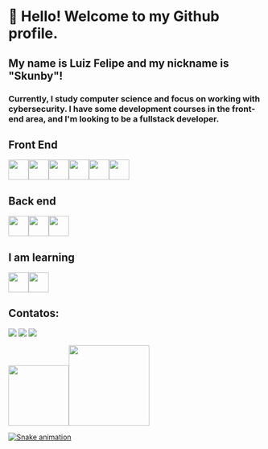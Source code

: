 
# 👋 Hello! Welcome to my Github profile.
## My name is Luiz Felipe and my nickname is "Skunby"!
### Currently, I study computer science and focus on working with cybersecurity. I have some development courses in the front-end area, and I'm looking to be a fullstack developer.

 ## Front End
 
 <img src="https://cdn.jsdelivr.net/gh/devicons/devicon/icons/bootstrap/bootstrap-original-wordmark.svg"  width="40" height="40"/><img src="https://cdn.jsdelivr.net/gh/devicons/devicon/icons/css3/css3-original.svg" width="40" height="40"/><img src="https://cdn.jsdelivr.net/gh/devicons/devicon/icons/figma/figma-original.svg" widht="40" height="40"/><img src="https://cdn.jsdelivr.net/gh/devicons/devicon/icons/html5/html5-original.svg" widht="40" height="40"/><img src="https://cdn.jsdelivr.net/gh/devicons/devicon/icons/javascript/javascript-original.svg" widht="40" height="40"/><img src="https://cdn.jsdelivr.net/gh/devicons/devicon/icons/typescript/typescript-original.svg" widht="40" height="40" />
          
 
 
   ## Back end 
<img src="https://cdn.jsdelivr.net/gh/devicons/devicon/icons/mysql/mysql-original-wordmark.svg" widht="40" height="40"/><img src="https://cdn.jsdelivr.net/gh/devicons/devicon/icons/php/php-original.svg" widht="40" height="40"/><img src="https://cdn.jsdelivr.net/gh/devicons/devicon/icons/python/python-original.svg" widht="40" height="40"/>
          
          
          
 ## I am learning
<img src="https://cdn.jsdelivr.net/gh/devicons/devicon/icons/java/java-original.svg" widht="40" height="40"/><img src="https://cdn.jsdelivr.net/gh/devicons/devicon/icons/linux/linux-original.svg" widht="40" height="40"/>
          
 ## Contatos:

<div>

<a href="https://instagram.com/skunbydev" target="_blank"><img src="https://img.shields.io/badge/-Instagram-%23E4405F?style=for-the-badge&logo=instagram&logoColor=white" target="_blank"></a>
<a href = "mailto:skunbydev@gmail.com"><img src="https://img.shields.io/badge/Gmail-D14836?style=for-the-badge&logo=gmail&logoColor=white" target="_blank"></a>
<a href="https://www.linkedin.com/in/skunbydev" target="_blank"><img src="https://img.shields.io/badge/-LinkedIn-%230077B5?style=for-the-badge&logo=linkedin&logoColor=white" target="_blank"></a>   
</div>
<div>
<a href="https://github.com/skunbydev">
<img height="120em" src="https://github-readme-stats.vercel.app/api/top-langs/?username=skunbydev&layout=compact&langs_count=7&theme=dracula"/><img height="160em" src="https://github-readme-stats.vercel.app/api?username=skunbydev&show_icons=true&theme=dracula&include_all_commits=true&count_private=true"/>
</div>

![Snake animation](https://github.com/skunbydev/skunbydev/blob/output/github-contribution-grid-snake.svg)

